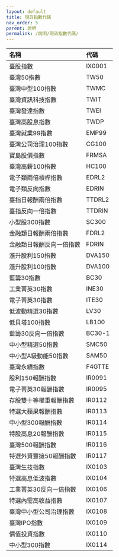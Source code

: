 ```yaml
---
layout: default
title: 現貨指數代碼
nav_order: 5
parent: 說明
permalink: /說明/現貨指數代碼/
--- 
```


| 名稱 | 代碼 |
| :-------- | :--------| 
| 臺股指數 | IX0001 |
| 臺灣50指數 | TW50 |
| 臺灣中型100指數 | TWMC |
| 臺灣資訊科技指數 | TWIT |
| 臺灣發達指數 | TWEI |
| 臺灣高股息指數 | TWDP |
| 臺灣就業99指數 | EMP99 |
| 臺灣公司治理100指數 | CG100 |
| 寶島股價指數 | FRMSA |
| 臺灣高薪100指數 | HC100 |
| 電子類兩倍槓桿指數 | EDRL2 |
| 電子類反向指數 | EDRIN |
| 臺指日報酬兩倍指數 | TTDRL2 |
| 臺指反向一倍指數 | TTDRIN |
| 小型股300指數 | SC300 |
| 金融類日報酬兩倍指數 | FDRL2 |
| 金融類日報酬反向一倍指數 | FDRIN |
| 漲升股利150指數 | DVA150 |
| 漲升股利100指數 | DVA100 |
| 藍籌30指數 | BC30 |
| 工業菁英30指數 | INE30 |
| 電子菁英30指數 | ITE30 |
| 低波動精選30指數 | LV30 |
| 低貝塔100指數 | LB100 |
| 藍籌30反向一倍指數 | BC30-1 |
| 中小型精選50指數 | SMC50 |
| 中小型A級動能50指數 | SAM50 |
| 臺灣永續指數 | F4GTTE |
| 股利150報酬指數 | IR0091 |
| 電子菁英30報酬指數 | IR0095 |
| 存股雙十等權重報酬指數 | IR0112 |
| 特選大蘋果報酬指數 | IR0113 |
| 中小型300報酬指數 | IR0114 |
| 特股高息20報酬指數 | IR0115 |
| 臺灣500報酬指數 | IR0116 |
| 特選外資豐擁50報酬指數 | IR0117 |
| 臺灣生技指數 | IX0103 |
| 特選高息低波指數 | IX0104 |
| 工業菁英30反向一倍指數 | IX0106 |
| 特選內需高收益指數 | IX0107 |
| 臺灣中小型公司治理指數 | IX0108 |
| 臺灣IPO指數 | IX0109 |
| 價值投資指數 | IX0110 |
| 中小型300指數 | IX0114 | 